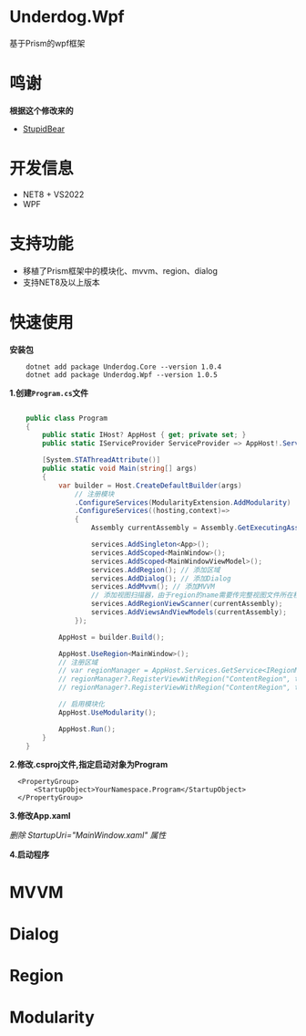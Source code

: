 # Underdog.Wpf

基于Prism的wpf框架

# 鸣谢

**根据这个修改来的**

- [StupidBear](https://github.com/AelousDing/StupidBear)


# 开发信息

- NET8 + VS2022
- WPF

# 支持功能

- 移植了Prism框架中的模块化、mvvm、region、dialog
- 支持NET8及以上版本

# 快速使用

**安装包**

```nuget
    dotnet add package Underdog.Core --version 1.0.4
    dotnet add package Underdog.Wpf --version 1.0.5
```


**1.创建`Program.cs`文件**

```Program.cs

    public class Program
    {
        public static IHost? AppHost { get; private set; }
        public static IServiceProvider ServiceProvider => AppHost!.Services;

        [System.STAThreadAttribute()]
        public static void Main(string[] args)
        {
            var builder = Host.CreateDefaultBuilder(args)
                // 注册模块
                .ConfigureServices(ModularityExtension.AddModularity)
                .ConfigureServices((hosting,context)=>
                {
                    Assembly currentAssembly = Assembly.GetExecutingAssembly();

                    services.AddSingleton<App>();
                    services.AddScoped<MainWindow>();
                    services.AddScoped<MainWindowViewModel>();
                    services.AddRegion(); // 添加区域
                    services.AddDialog(); // 添加Dialog
                    services.AddMvvm(); // 添加MVVM
                    // 添加视图扫描器，由于region的name需要传完整视图文件所在程序集的完全限定名,提供视图扫描器获取名称
                    services.AddRegionViewScanner(currentAssembly);
                    services.AddViewsAndViewModels(currentAssembly);
                });

            AppHost = builder.Build();

            AppHost.UseRegion<MainWindow>();
            // 注册区域
            // var regionManager = AppHost.Services.GetService<IRegionManager>();
            // regionManager?.RegisterViewWithRegion("ContentRegion", typeof(ViewA));
            // regionManager?.RegisterViewWithRegion("ContentRegion", typeof(ViewB));

            // 启用模块化
            AppHost.UseModularity();

            AppHost.Run();
        }
    }
```

**2.修改.csproj文件,指定启动对象为Program**

```csproj
  <PropertyGroup>
	  <StartupObject>YourNamespace.Program</StartupObject>
  </PropertyGroup>
```

**3.修改App.xaml**

*删除 StartupUri="MainWindow.xaml" 属性*

**4.启动程序**

# MVVM

# Dialog

# Region

# Modularity